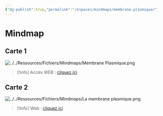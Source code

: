 ```yaml
---
{"dg-publish":true,"permalink":"/espaces/mindmaps/membrane-plasmique/","tags":["mindmaps"],"noteIcon":"2"}
---
```


# Mindmap
## Carte 1
![../../Ressources/Fichiers/Mindmaps/Membrane Plasmique.png](/img/user/Ressources/Fichiers/Mindmaps/Membrane%20Plasmique.png)
> [!info] Accès WEB : [cliquez ici](https://mindmapai.app/mind-map/membrane-plasmique-cc4bef8a)

## Carte 2
![../../Ressources/Fichiers/Mindmaps/La membrane plasmique.png](/img/user/Ressources/Fichiers/Mindmaps/La%20membrane%20plasmique.png)
> [!info] Web : [cliquez ici](https://mindmapai.app/mind-map/la-membrane-plasmique-47155a22)

